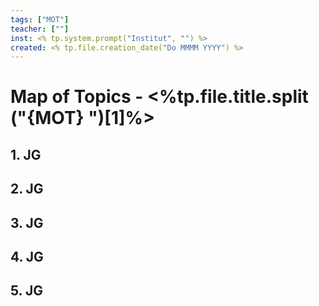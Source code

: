 ```yaml
---
tags: ["MOT"]
teacher: [""]
inst: <% tp.system.prompt("Institut", "") %>
created: <% tp.file.creation_date("Do MMMM YYYY") %>
---
```


# Map of Topics - <%tp.file.title.split ("{MOT} ")[1]%>

## 1. JG

## 2. JG

## 3. JG

## 4. JG

## 5. JG